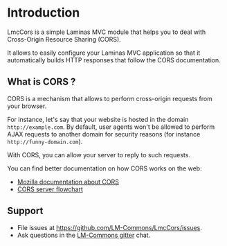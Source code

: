 # Introduction
LmcCors is a simple Laminas MVC module that helps you to deal with Cross-Origin Resource Sharing (CORS).

It allows to easily configure your Laminas MVC application so that it automatically builds HTTP responses that follow the CORS documentation.

## What is CORS ?

CORS is a mechanism that allows to perform cross-origin requests from your browser.

For instance, let's say that your website is hosted in the domain `http://example.com`.
By default, user agents won't be allowed to perform AJAX requests to another domain for security
reasons (for instance `http://funny-domain.com`).

With CORS, you can allow your server to reply to such requests.

You can find better documentation on how CORS works on the web:

* [Mozilla documentation about CORS](https://developer.mozilla.org/en-US/docs/HTTP/Access_control_CORS)
* [CORS server flowchart](http://www.html5rocks.com/static/images/cors_server_flowchart.png)

## Support

- File issues at https://github.com/LM-Commons/LmcCors/issues.
- Ask questions in the [LM-Commons gitter](https://gitter.im/Lm-Commons/community) chat.
